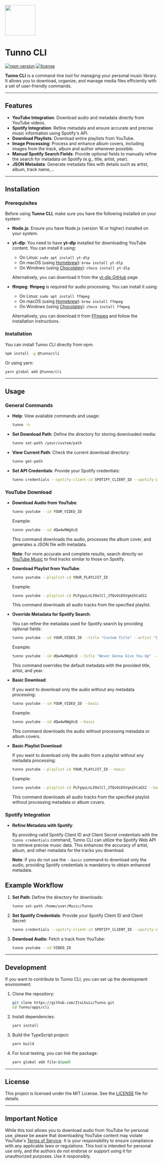 <img src="../../assets/icon.png" width="100" height="100" />

# Tunno CLI

[![npm version](https://img.shields.io/npm/v/@tunno/cli)](https://www.npmjs.com/package/@tunno/cli)
[![license](https://img.shields.io/npm/l/@tunno/cli)](https://github.com/ItsLhuis/Tunno/blob/main/LICENSE)

**Tunno CLI** is a command-line tool for managing your personal music library. It allows you to
download, organize, and manage media files efficiently with a set of user-friendly commands.

---

## Features

- **YouTube Integration**: Download audio and metadata directly from YouTube videos.
- **Spotify Integration**: Refine metadata and ensure accurate and precise music information using
  Spotify's API.
- **Download Playlists**: Download entire playlists from YouTube.
- **Image Processing**: Process and enhance album covers, including images from the track, album and
  author whenever possible.
- **Manual Spotify Search Fields**: Provide optional fields to manually refine the search for
  metadata on Spotify (e.g., title, artist, year).
- **JSON Metadata**: Generate metadata files with details such as artist, album, track name,...

---

## Installation

### Prerequisites

Before using **Tunno CLI**, make sure you have the following installed on your system:

- **Node.js**: Ensure you have Node.js (version 16 or higher) installed on your system.

- **yt-dlp**: You need to have **yt-dlp** installed for downloading YouTube content. You can install
  it using:

  - On Linux: `sudo apt install yt-dlp`
  - On macOS (using [Homebrew](https://brew.sh/)): `brew install yt-dlp`
  - On Windows (using [Chocolatey](https://chocolatey.org/)): `choco install yt-dlp`

  Alternatively, you can download it from the [yt-dlp GitHub](https://github.com/yt-dlp/yt-dlp)
  page.

- **ffmpeg**: **ffmpeg** is required for audio processing. You can install it using:

  - On Linux: `sudo apt install ffmpeg`
  - On macOS (using [Homebrew](https://brew.sh/)): `brew install ffmpeg`
  - On Windows (using [Chocolatey](https://chocolatey.org/)): `choco install ffmpeg`

  Alternatively, you can download it from [FFmpeg](https://ffmpeg.org/download.html) and follow the
  installation instructions.

### Installation

You can install Tunno CLI directly from npm:

```bash
npm install -g @tunno/cli
```

Or using yarn:

```bash
yarn global add @tunno/cli
```

---

## Usage

### General Commands

- **Help**: View available commands and usage:

  ```bash
  tunno -h
  ```

- **Set Download Path**: Define the directory for storing downloaded media:

  ```bash
  tunno set-path /your/custom/path
  ```

- **View Current Path**: Check the current download directory:

  ```bash
  tunno get-path
  ```

- **Set API Credentials**: Provide your Spotify credentials:

  ```bash
  tunno credentials --spotify-client-id SPOTIFY_CLIENT_ID --spotify-client-secret SPOTIFY_CLIENT_SECRET
  ```

### YouTube Download

- **Download Audio from YouTube**:

  ```bash
  tunno youtube --id YOUR_VIDEO_ID
  ```

  Example:

  ```bash
  tunno youtube --id dQw4w9WgXcQ
  ```

  This command downloads the audio, processes the album cover, and generates a JSON file with
  metadata.

  **Note**: For more accurate and complete results, search directly on
  [YouTube Music](https://music.youtube.com) to find tracks similar to those on Spotify.

- **Download Playlist from YouTube**:

  ```bash
  tunno youtube --playlist-id YOUR_PLAYLIST_ID
  ```

  Example:

  ```bash
  tunno youtube --playlist-id PLFgquLnL59alCl_2TQvOiD5Vgm1hCaGSI
  ```

  This command downloads all audio tracks from the specified playlist.

- **Override Metadata for Spotify Search**:

  You can refine the metadata used for Spotify search by providing optional fields:

  ```bash
  tunno youtube --id YOUR_VIDEO_ID --title "Custom Title" --artist "Custom Artist" --year 2023
  ```

  Example:

  ```bash
  tunno youtube --id dQw4w9WgXcQ --title "Never Gonna Give You Up" --artist "Rick Astley" --year 1987
  ```

  This command overrides the default metadata with the provided title, artist, and year.

- **Basic Download**:

  If you want to download only the audio without any metadata processing:

  ```bash
  tunno youtube --id YOUR_VIDEO_ID --basic
  ```

  Example:

  ```bash
  tunno youtube --id dQw4w9WgXcQ --basic
  ```

  This command downloads the audio without processing metadata or album covers.

- **Basic Playlist Download**:

  If you want to download only the audio from a playlist without any metadata processing:

  ```bash
  tunno youtube --playlist-id YOUR_PLAYLIST_ID --basic
  ```

  Example:

  ```bash
  tunno youtube --playlist-id PLFgquLnL59alCl_2TQvOiD5Vgm1hCaGSI --basic
  ```

  This command downloads all audio tracks from the specified playlist without processing metadata or
  album covers.

### Spotify Integration

- **Refine Metadata with Spotify**:

  By providing valid Spotify Client ID and Client Secret credentials with the `tunno credentials`
  command, Tunno CLI can utilize the Spotify Web API to retrieve precise music data. This enhances
  the accuracy of artist, album, and other metadata for the tracks you download.

  **Note**: If you do not use the `--basic` command to download only the audio, providing Spotify
  credentials is mandatory to obtain enhanced metadata.

## Example Workflow

1. **Set Path**: Define the directory for downloads:

   ```bash
   tunno set-path /home/user/Music/Tunno
   ```

2. **Set Spotify Credentials**: Provide your Spotify Client ID and Client Secret:

   ```bash
   tunno credentials --spotify-client-id SPOTIFY_CLIENT_ID --spotify-client-secret SPOTIFY_CLIENT_SECRET
   ```

3. **Download Audio**: Fetch a track from YouTube:

   ```bash
   tunno youtube --id VIDEO_ID
   ```

---

## Development

If you want to contribute to Tunno CLI, you can set up the development environment:

1. Clone the repository:

   ```bash
   git clone https://github.com/ItsLhuis/Tunno.git
   cd Tunno/apps/cli
   ```

2. Install dependencies:

   ```bash
   yarn install
   ```

3. Build the TypeScript project:

   ```bash
   yarn build
   ```

4. For local testing, you can link the package:

   ```bash
   yarn global add file:$(pwd)
   ```

---

## License

This project is licensed under the MIT License. See the [LICENSE](../../LICENSE) file for details.

---

## Important Notice

While this tool allows you to download audio from YouTube for personal use, please be aware that
downloading YouTube content may violate YouTube's
[Terms of Service](https://www.youtube.com/t/terms). It is your responsibility to ensure compliance
with any applicable laws or regulations. This tool is intended for personal use only, and the
authors do not endorse or support using it for unauthorized purposes. Use it responsibly.

